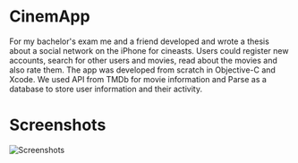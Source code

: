 CinemApp
========

For my bachelor's exam me and a friend developed and wrote a thesis about a social network on the iPhone for cineasts. Users could register new accounts, search for other users and movies, read about the movies and also rate them. The app was developed from scratch in Objective-C and Xcode. We used API from TMDb for movie information and Parse as a database to store user information and their activity.

Screenshots
========
![Screenshots](https://raw.githubusercontent.com/mikaelrosquist/CinemApp/master/Screenshots/CAShots.png "Screenshots")
